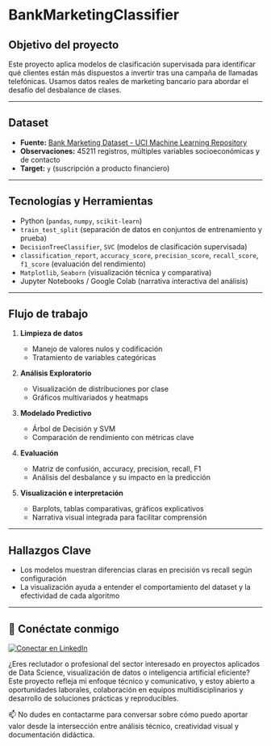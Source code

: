 # BankMarketingClassifier

## Objetivo del proyecto
Este proyecto aplica modelos de clasificación supervisada para identificar qué clientes están más dispuestos a invertir tras una campaña de llamadas telefónicas. Usamos datos reales de marketing bancario para abordar el desafío del desbalance de clases.

---

## Dataset
- **Fuente:** [Bank Marketing Dataset - UCI Machine Learning Repository](https://archive.ics.uci.edu/ml/datasets/bank+marketing)
- **Observaciones:** 45211 registros, múltiples variables socioeconómicas y de contacto
- **Target:** `y` (suscripción a producto financiero)

---

## Tecnologías y Herramientas

- Python (`pandas`, `numpy`, `scikit-learn`)
- `train_test_split` (separación de datos en conjuntos de entrenamiento y prueba)
- `DecisionTreeClassifier`, `SVC` (modelos de clasificación supervisada)
- `classification_report`, `accuracy_score`, `precision_score`, `recall_score`, `f1_score` (evaluación del rendimiento)
- `Matplotlib`, `Seaborn` (visualización técnica y comparativa)
- Jupyter Notebooks / Google Colab (narrativa interactiva del análisis)

---

## Flujo de trabajo

1. **Limpieza de datos**
   - Manejo de valores nulos y codificación
   - Tratamiento de variables categóricas

2. **Análisis Exploratorio**
   - Visualización de distribuciones por clase
   - Gráficos multivariados y heatmaps

3. **Modelado Predictivo**
   - Árbol de Decisión y SVM
   - Comparación de rendimiento con métricas clave

4. **Evaluación**
   - Matriz de confusión, accuracy, precision, recall, F1
   - Análisis del desbalance y su impacto en la predicción

5. **Visualización e interpretación**
   - Barplots, tablas comparativas, gráficos explicativos
   - Narrativa visual integrada para facilitar comprensión
  
---

## Hallazgos Clave
- Los modelos muestran diferencias claras en precisión vs recall según configuración
- La visualización ayuda a entender el comportamiento del dataset y la efectividad de cada algoritmo

---

## 👤 Conéctate conmigo

[![Conectar en LinkedIn](https://img.shields.io/badge/LinkedIn-Conectar-blue?logo=linkedin&style=flat-square)](https://www.linkedin.com/in/daniel-araneda-yasic)

¿Eres reclutador o profesional del sector interesado en proyectos aplicados de Data Science, visualización de datos o inteligencia artificial eficiente?  
Este proyecto refleja mi enfoque técnico y comunicativo, y estoy abierto a oportunidades laborales, colaboración en equipos multidisciplinarios y desarrollo de soluciones prácticas y reproducibles.

📫 No dudes en contactarme para conversar sobre cómo puedo aportar valor desde la intersección entre análisis técnico, creatividad visual y documentación didáctica.





